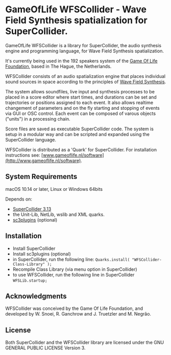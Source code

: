 GameOfLife WFSCollider - Wave Field Synthesis spatialization for SuperCollider.
===============================================================================

GameOfLife WFSCollider is a library for SuperCollider, the audio synthesis engine and programming language, for Wave Field Synthesis spatialization.

It's currently being used in the 192 speakers system of the [Game Of Life Foundation](http://www.gameoflife.nl), based in The Hague, the Netherlands.

WFSCollider consists of an audio spatialization engine that places individual sound sources in space according to the principles of [Wave Field Synthesis](http://en.wikipedia.org/wiki/Wave_field_synthesis).

The system allows soundfiles, live input and synthesis processes to be placed in a score editor where start times, and durations can be set and trajectories or positions assigned to each event. It also allows realtime changement of parameters and on the fly starting and stopping of events via GUI or OSC control. Each event can be composed of varous objects ("units") in a processing chain.

Score files are saved as executable SuperCollider code. The system is setup in a modular way and can be scripted and expanded using the SuperCollider language.

WFSCollider is distributed as a 'Quark' for SuperCollider. For installation instructions see: [www.gameoflife.nl/software](http://www.gameoflife.nl/software).


## System Requirements ##

macOS 10.14 or later, Linux or Windows 64bits

Depends on:

* [SuperCollider 3.13](https://supercollider.github.io/)
* the Unit-Lib, NetLib, wslib and XML quarks.
* [sc3plugins](https://supercollider.github.io/sc3-plugins/) (optional)

## Installation ##

- Install SuperCollider
- Install sc3plugins (optional)
- in SuperCollider, run the following line:
`Quarks.install( "WFSCollider-Class-Library" );`
- Recompile Class Library (via menu option in SuperCollider)
- to use WFSCollider, run the following line in SuperCollider
`WFSLib.startup;`

## Acknowledgments ##
WFSCollider was conceived by the Game Of Life Foundation, and developed by W. Snoei, R. Ganchrow and J. Truetzler and M. Negrão.

## License ##
Both SuperCollider and the WFSCollider library are licensed under the GNU GENERAL PUBLIC LICENSE Version 3.  

